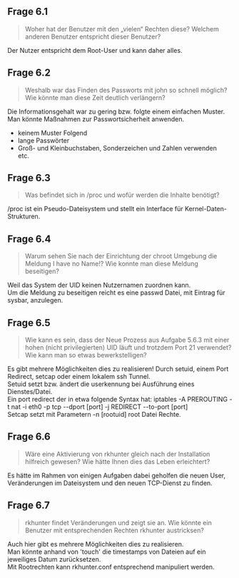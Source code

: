 ## Frage 6.1
>Woher hat der Benutzer mit den „vielen“ Rechten diese? Welchem anderen Benutzer entspricht dieser Benutzer?

Der Nutzer entspricht dem Root-User und kann daher alles.

## Frage 6.2
>Weshalb war das Finden des Passworts mit john so schnell möglich? Wie könnte man diese Zeit deutlich verlängern?

Die Informationsgehalt war zu gering bzw. folgte einem einfachen Muster.  
Man könnte Maßnahmen zur Passwortsicherheit anwenden.  
- keinem Muster Folgend
- lange Passwörter
- Groß- und Kleinbuchstaben, Sonderzeichen und Zahlen verwenden  
etc.

## Frage 6.3
>Was befindet sich in /proc und wofür werden die Inhalte benötigt?

/proc ist ein Pseudo-Dateisystem und stellt ein Interface für Kernel-Daten-Strukturen.

## Frage 6.4
>Warum sehen Sie nach der Einrichtung der chroot Umgebung die Meldung I have no Name!? Wie konnte man diese Meldung beseitigen?

Weil das System der UID keinen Nutzernamen zuordnen kann.  
Um die Meldung zu beseitigen reicht es eine passwd Datei, mit Eintrag für sysbar, anzulegen.

## Frage 6.5
>Wie kann es sein, dass der Neue Prozess aus Aufgabe 5.6.3 mit einer hohen
(nicht privilegierten) UID läuft und trotzdem Port 21 verwendet? Wie kann man so etwas
bewerkstelligen?

Es gibt mehrere Möglichkeiten dies zu realisieren! Durch setuid, einem Port Redirect, setcap oder einem lokalem ssh Tunnel.  
Setuid setzt bzw. ändert die userkennung bei Ausführung eines Dienstes/Datei.    
Ein port redirect der in etwa folgende Syntax hat: iptables -A PREROUTING -t nat -i eth0 -p tcp --dport [port] -j REDIRECT --to-port [port]  
Setcap setzt mit Parametern -n [rootuid] root Datei Rechte.

## Frage 6.6
>Wäre eine Aktivierung von rkhunter gleich nach der Installation hilfreich gewesen? Wie hätte Ihnen dies das Leben erleichtert?

Es hätte im Rahmen von einigen Aufgaben dabei geholfen die neuen User, Veränderungen im Dateisystem und den neuen TCP-Dienst zu finden.

## Frage 6.7
>rkhunter findet Veränderungen und zeigt sie an. Wie könnte ein Benutzer mit
entsprechenden Rechten rkhunter austricksen?

Auch hier gibt es mehrere Möglichkeiten dies zu realisieren.  
Man könnte anhand von 'touch' die timestamps von Dateien auf ein jeweiliges Datum zurücksetzen.  
Mit Rootrechten kann rkhunter.conf entsprechend manipuliert werden.
